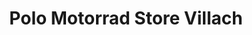 ---
title: "Polo Motorrad Store Villach"
url: /villach/polo-motorrad-store-villach/
shop: Motorrad
---